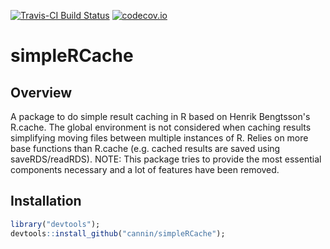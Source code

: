 [![Travis-CI Build Status](https://travis-ci.org/cannin/simpleRCache.svg?branch=master)](https://travis-ci.org/cannin/simpleRCache)
[![codecov.io](https://codecov.io/github/cannin/simpleRCache/coverage.svg?branch=master)](https://codecov.io/github/cannin/simpleRCache?branch=master)

# simpleRCache

## Overview

A package to do simple result caching in R based on Henrik Bengtsson's R.cache. The global environment is not considered when caching results simplifying moving files between multiple instances of R. Relies on more base functions than R.cache (e.g. cached results are saved using saveRDS/readRDS). NOTE: This package tries to provide the most essential components necessary and a lot of features have been removed.

## Installation

```R
library("devtools");
devtools::install_github("cannin/simpleRCache");
```  
